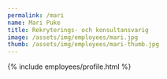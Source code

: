 ```yaml
---
permalink: /mari
name: Mari Puke
title: Rekryterings- och konsultansvarig
image: /assets/img/employees/mari.jpg
thumb: /assets/img/employees/mari-thumb.jpg
---
```

{% include employees/profile.html %}
